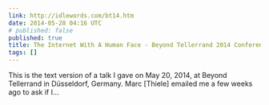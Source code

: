 ```yaml
---
link: http://idlewords.com/bt14.htm
date: 2014-05-28 04:16 UTC
# published: false
published: true
title: The Internet With A Human Face - Beyond Tellerrand 2014 Conference Talk
tags: []
---
```


This is the text version of a talk I gave on May 20, 2014, at Beyond Tellerrand in Düsseldorf, Germany.
Marc [Thiele] emailed me a few weeks ago to ask if I…
